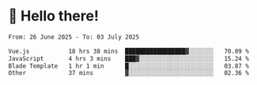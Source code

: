 # 👋 Hello there!

<!--START_SECTION:waka-->

```txt
From: 26 June 2025 - To: 03 July 2025

Vue.js           18 hrs 38 mins  █████████████████▓░░░░░░░   70.09 %
JavaScript       4 hrs 3 mins    ███▓░░░░░░░░░░░░░░░░░░░░░   15.24 %
Blade Template   1 hr 1 min      █░░░░░░░░░░░░░░░░░░░░░░░░   03.87 %
Other            37 mins         ▓░░░░░░░░░░░░░░░░░░░░░░░░   02.36 %
```

<!--END_SECTION:waka-->
